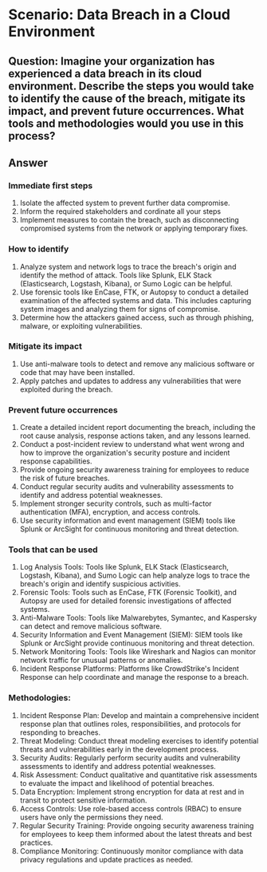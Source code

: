 # Scenario: Data Breach in a Cloud Environment 

## Question: Imagine your organization has experienced a data breach in its cloud environment. Describe the steps you would take to identify the cause of the breach, mitigate its impact, and prevent future occurrences. What tools and methodologies would you use in this process? 

## Answer

### Immediate first steps
1. Isolate the affected system to prevent further data compromise.  
2. Inform the required stakeholders and cordinate all your steps
3. Implement measures to contain the breach, such as disconnecting compromised systems from the network or applying temporary fixes. 

### How to identify
1. Analyze system and network logs to trace the breach's origin and identify the method of attack. Tools like Splunk, ELK Stack (Elasticsearch, Logstash, Kibana), or Sumo Logic can be helpful.
2. Use forensic tools like EnCase, FTK, or Autopsy to conduct a detailed examination of the affected systems and data. This includes capturing system images and analyzing them for signs of compromise.
3. Determine how the attackers gained access, such as through phishing, malware, or exploiting vulnerabilities.

### Mitigate its impact
1. Use anti-malware tools to detect and remove any malicious software or code that may have been installed.
2. Apply patches and updates to address any vulnerabilities that were exploited during the breach.

### Prevent future occurrences 
1. Create a detailed incident report documenting the breach, including the root cause analysis, response actions taken, and any lessons learned.
2. Conduct a post-incident review to understand what went wrong and how to improve the organization's security posture and incident response capabilities.
3. Provide ongoing security awareness training for employees to reduce the risk of future breaches.
4. Conduct regular security audits and vulnerability assessments to identify and address potential weaknesses.
5. Implement stronger security controls, such as multi-factor authentication (MFA), encryption, and access controls.
6. Use security information and event management (SIEM) tools like Splunk or ArcSight for continuous monitoring and threat detection.

### Tools that can be used 
1. Log Analysis Tools: Tools like Splunk, ELK Stack (Elasticsearch, Logstash, Kibana), and Sumo Logic can help analyze logs to trace the breach's origin and identify suspicious activities.
2. Forensic Tools: Tools such as EnCase, FTK (Forensic Toolkit), and Autopsy are used for detailed forensic investigations of affected systems.
3. Anti-Malware Tools: Tools like Malwarebytes, Symantec, and Kaspersky can detect and remove malicious software.
4. Security Information and Event Management (SIEM): SIEM tools like Splunk or ArcSight provide continuous monitoring and threat detection.
5. Network Monitoring Tools: Tools like Wireshark and Nagios can monitor network traffic for unusual patterns or anomalies.
6. Incident Response Platforms: Platforms like CrowdStrike's Incident Response can help coordinate and manage the response to a breach.

### Methodologies:
1. Incident Response Plan: Develop and maintain a comprehensive incident response plan that outlines roles, responsibilities, and protocols for responding to breaches.
2. Threat Modeling: Conduct threat modeling exercises to identify potential threats and vulnerabilities early in the development process.
3. Security Audits: Regularly perform security audits and vulnerability assessments to identify and address potential weaknesses.
4. Risk Assessment: Conduct qualitative and quantitative risk assessments to evaluate the impact and likelihood of potential breaches.
5. Data Encryption: Implement strong encryption for data at rest and in transit to protect sensitive information.
6. Access Controls: Use role-based access controls (RBAC) to ensure users have only the permissions they need.
7. Regular Security Training: Provide ongoing security awareness training for employees to keep them informed about the latest threats and best practices.
8. Compliance Monitoring: Continuously monitor compliance with data privacy regulations and update practices as needed.
